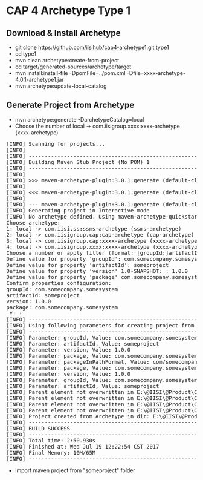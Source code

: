 # CAP 4 Archetype Type 1
## Download & Install Archetype
* git clone https://github.com/iisihub/cap4-archetype1.git type1
* cd type1
* mvn clean archetype:create-from-project
* cd target/generated-sources/archetype/target
* mvn install:install-file -DpomFile=../pom.xml -Dfile=xxxx-archetype-4.0.1-archetype1.jar
* mvn archetype:update-local-catalog

## Generate Project from Archetype
* mvn archetype:generate -DarchetypeCatalog=local
* Choose the number of local -> com.iisigroup.xxxx:xxxx-archetype (xxxx-archetype)
<pre>
[INFO] Scanning for projects...
[INFO]
[INFO] ------------------------------------------------------------------------
[INFO] Building Maven Stub Project (No POM) 1
[INFO] ------------------------------------------------------------------------
[INFO]
[INFO] >>> maven-archetype-plugin:3.0.1:generate (default-cli) @ standalone-pom >>>
[INFO]
[INFO] <<< maven-archetype-plugin:3.0.1:generate (default-cli) @ standalone-pom <<<
[INFO]
[INFO] --- maven-archetype-plugin:3.0.1:generate (default-cli) @ standalone-pom ---
[INFO] Generating project in Interactive mode
[INFO] No archetype defined. Using maven-archetype-quickstart (org.apache.maven.archetypes:maven-archetype-quickstart:1.0)
Choose archetype:
1: local -> com.iisi.ss:ssms-archetype (ssms-archetype)
2: local -> com.iisigroup.cap:cap-archetype (cap-archetype)
3: local -> com.iisigroup.cap:xxxx-archetype (xxxx-archetype)
4: local -> com.iisigroup.xxxx:xxxx-archetype (xxxx-archetype)
Choose a number or apply filter (format: [groupId:]artifactId, case sensitive contains): : 4
Define value for property 'groupId': com.somecompany.somesystem
Define value for property 'artifactId': someproject
Define value for property 'version' 1.0-SNAPSHOT: : 1.0.0
Define value for property 'package' com.somecompany.somesystem: :
Confirm properties configuration:
groupId: com.somecompany.somesystem
artifactId: someproject
version: 1.0.0
package: com.somecompany.somesystem
 Y: :
[INFO] ----------------------------------------------------------------------------
[INFO] Using following parameters for creating project from Archetype: xxxx-archetype:4.0.1-archetype1
[INFO] ----------------------------------------------------------------------------
[INFO] Parameter: groupId, Value: com.somecompany.somesystem
[INFO] Parameter: artifactId, Value: someproject
[INFO] Parameter: version, Value: 1.0.0
[INFO] Parameter: package, Value: com.somecompany.somesystem
[INFO] Parameter: packageInPathFormat, Value: com/somecompany/somesystem
[INFO] Parameter: package, Value: com.somecompany.somesystem
[INFO] Parameter: version, Value: 1.0.0
[INFO] Parameter: groupId, Value: com.somecompany.somesystem
[INFO] Parameter: artifactId, Value: someproject
[INFO] Parent element not overwritten in E:\@IISI\@Product\CAP4\archetype\someproject\someproject-config\pom.xml
[INFO] Parent element not overwritten in E:\@IISI\@Product\CAP4\archetype\someproject\someproject-web\pom.xml
[INFO] Parent element not overwritten in E:\@IISI\@Product\CAP4\archetype\someproject\someproject-ap\pom.xml
[INFO] Parent element not overwritten in E:\@IISI\@Product\CAP4\archetype\someproject\someproject-auth-admin\pom.xml
[INFO] Project created from Archetype in dir: E:\@IISI\@Product\CAP4\archetype\someproject
[INFO] ------------------------------------------------------------------------
[INFO] BUILD SUCCESS
[INFO] ------------------------------------------------------------------------
[INFO] Total time: 2:50.930s
[INFO] Finished at: Wed Jul 19 12:22:54 CST 2017
[INFO] Final Memory: 10M/65M
[INFO] ------------------------------------------------------------------------
</pre>
* import maven project from "someproject" folder
